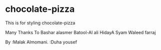# chocolate-pizza
This is for styling chocolate-pizza

Many Thanks To 
Bashar alasmer 
Batool-Al ali 
HidayA Syam
Waleed farraj

By :Malak Almomani.
:Duha yousef